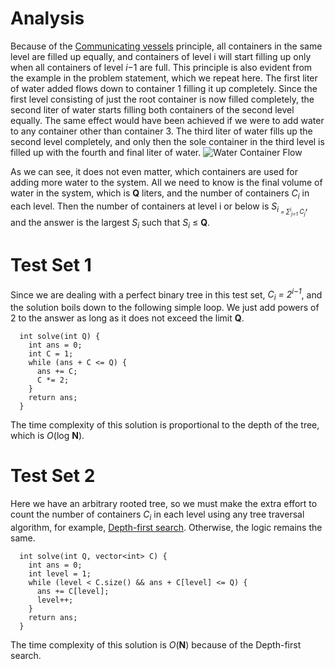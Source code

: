 Analysis
===
Because of the [Communicating vessels](https://en.wikipedia.org/wiki/Communicating_vessels) principle, all containers in the same level are filled up equally, and containers of level i will start filling up only when all containers of level _i_−1 are full. This principle is also evident from the example in the problem statement, which we repeat here. The first liter of water added flows down to container 1 filling it up completely. Since the first level consisting of just the root container is now filled completely, the second liter of water starts filling both containers of the second level equally. The same effect would have been achieved if we were to add water to any container other than container 3. The third liter of water fills up the second level completely, and only then the sole container in the third level is filled up with the fourth and final liter of water.
![Water Container Flow](https://codejam.googleapis.com/dashboard/get_file/AQj_6U1GyvCWvNo-U7lPcOPkCtOXfhZYt2OBVWklbcbx2wdAoFeZ87Gud4Srki-Pb7p-y2lVigSm95eRmnAmuIXB/water_container_flow.png)

As we can see, it does not even matter, which containers are used for adding more water to the system. All we need to know is the final volume of water in the system, which is **Q** liters, and the number of containers _C<sub>i</sub>_ in each level. Then the number of containers at level i or below is _S<sub>i<sub> = ∑<sup>i</sup><sub>j=1</sub> C<sub>j</sub>_, and the answer is the largest _S<sub>i</sub>_ such that _S<sub>i</sub>_ ≤ **Q**.

Test Set 1
===
Since we are dealing with a perfect binary tree in this test set, *C<sub>i</sub> = 2<sup>i−1</sup>*, and the solution boils down to the following simple loop. We just add powers of 2 to the answer as long as it does not exceed the limit **Q**.

```
  int solve(int Q) {
    int ans = 0;
    int C = 1;
    while (ans + C <= Q) {
      ans += C;
      C *= 2;
    }
    return ans;
  }
```
The time complexity of this solution is proportional to the depth of the tree, which is _O_(log **N**).

Test Set 2
===
Here we have an arbitrary rooted tree, so we must make the extra effort to count the number of containers _C<sub>i</sub>_ in each level using any tree traversal algorithm, for example, [Depth-first search](https://en.wikipedia.org/wiki/Depth-first_search). Otherwise, the logic remains the same.
```
  int solve(int Q, vector<int> C) {
    int ans = 0;
    int level = 1;
    while (level < C.size() && ans + C[level] <= Q) {
      ans += C[level];
      level++;
    }
    return ans;
  }
```
The time complexity of this solution is _O_(**N**) because of the Depth-first search.